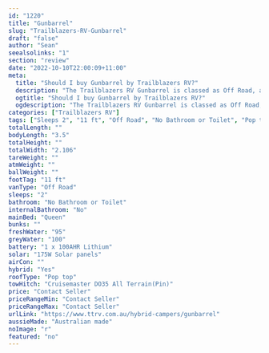 ```yaml
---
id: "1220"
title: "Gunbarrel"
slug: "Trailblazers-RV-Gunbarrel"
draft: "false"
author: "Sean"
seealsolinks: "1"
section: "review"
date: "2022-10-10T22:00:09+11:00"
meta:
  title: "Should I buy Gunbarrel by Trailblazers RV?"
  description: "The Trailblazers RV Gunbarrel is classed as Off Road, and sleeps 2 people. It is Australian made and comes in at 11 ft. It generally has No Bathroom or Toilet."
  ogtitle: "Should I buy Gunbarrel by Trailblazers RV?"
  ogdescription: "The Trailblazers RV Gunbarrel is classed as Off Road, and sleeps 2 people. It is Australian made and comes in at 11 ft. It generally has No Bathroom or Toilet."
categories: ["Trailblazers RV"]
tags: ["Sleeps 2", "11 ft", "Off Road", "No Bathroom or Toilet", "Pop top", "Price Unknown", "Australian made"]
totalLength: ""
bodyLength: "3.5"
totalHeight: ""
totalWidth: "2.106"
tareWeight: ""
atmWeight: ""
ballWeight: ""
footTag: "11 ft"
vanType: "Off Road"
sleeps: "2"
bathroom: "No Bathroom or Toilet"
internalBathroom: "No"
mainBed: "Queen"
bunks: ""
freshWater: "95"
greyWater: "100"
battery: "1 x 100AHR Lithium"
solar: "175W Solar panels"
airCon: ""
hybrid: "Yes"
roofType: "Pop top"
towHitch: "Cruisemaster DO35 All Terrain(Pin)"
price: "Contact Seller"
priceRangeMin: "Contact Seller"
priceRangeMax: "Contact Seller"
urlLink: "https://www.ttrv.com.au/hybrid-campers/gunbarrel"
aussieMade: "Australian made"
noImage: "r"
featured: "no"
---
```

